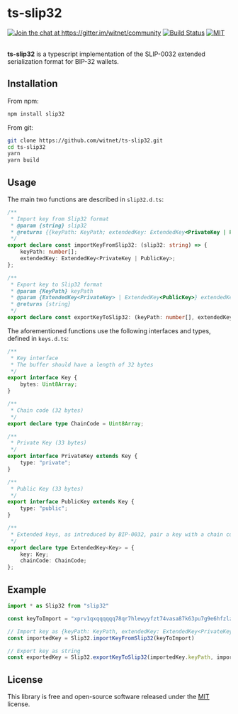 <h1>ts-slip32</h1>

<div>
    <a href="https://gitter.im/witnet/community?utm_source=badge&utm_medium=badge&utm_campaign=pr-badge&utm_content=badge"><img src="https://badges.gitter.im/witnet/community.svg" alt="Join the chat at https://gitter.im/witnet/community"/></a>
    <a href="https://travis-ci.org/witnet/ts-slip32"><img src="https://travis-ci.org/witnet/ts-slip32.svg?branch=master" alt="Build Status" /></a>
    <a href="https://github.com/witnet/ts-slip32/blob/master/LICENSE"><img src="https://img.shields.io/github/license/witnet/ts-slip32.svg" alt="MIT" /></a>
    <br /><br />
    <p><strong>ts-slip32</strong> is a typescript implementation of the SLIP-0032 extended serialization format for BIP-32 wallets.</p>
</div>

## Installation

From npm:
```bash
npm install slip32
```

From git:
```bash
git clone https://github.com/witnet/ts-slip32.git
cd ts-slip32
yarn
yarn build
```

## Usage

The main two functions are described in `slip32.d.ts`:
```typescript
/**
 * Import key from Slip32 format
 * @param {string} slip32
 * @returns {{keyPath: KeyPath; extendedKey: ExtendedKey<PrivateKey | PublicKey>}}
 */
export declare const importKeyFromSlip32: (slip32: string) => {
    keyPath: number[];
    extendedKey: ExtendedKey<PrivateKey | PublicKey>;
};

/**
 * Export key to Slip32 format
 * @param {KeyPath} keyPath
 * @param {ExtendedKey<PrivateKey> | ExtendedKey<PublicKey>} extendedKey
 * @returns {string}
 */
export declare const exportKeyToSlip32: (keyPath: number[], extendedKey: ExtendedKey<PrivateKey | PublicKey>) => string;
```

The aforementioned functions use the following interfaces and types, defined in `keys.d.ts`:

```typescript
/**
 * Key interface
 * The buffer should have a length of 32 bytes
 */
export interface Key {
    bytes: Uint8Array;
}

/**
 * Chain code (32 bytes)
 */
export declare type ChainCode = Uint8Array;

/**
 * Private Key (33 bytes)
 */
export interface PrivateKey extends Key {
    type: "private";
}

/**
 * Public Key (33 bytes)
 */
export interface PublicKey extends Key {
    type: "public";
}

/**
 * Extended keys, as introduced by BIP-0032, pair a key with a chain code
 */
export declare type ExtendedKey<Key> = {
    key: Key;
    chainCode: ChainCode;
};
```

## Example

```typescript
import * as Slip32 from "slip32"

const keyToImport = "xprv1qxqqqqqq78qr7hlewyyfzt74vasa87k63pu7g9e6hfzlzrdyh0v5k8zfw9sqpsyv7vcejeyzcpkm85jel7vmujlhpquzf4f3sh3nry0w0n4jh7t0jhc039"

// Import key as {keyPath: KeyPath, extendedKey: ExtendedKey<PrivateKey | PublicKey>}
const importedKey = Slip32.importKeyFromSlip32(keyToImport)

// Export key as string
const exportedKey = Slip32.exportKeyToSlip32(importedKey.keyPath, importedKey.extendedKey)
```

## License
This library is free and open-source software released under the [MIT](LICENSE) license.
